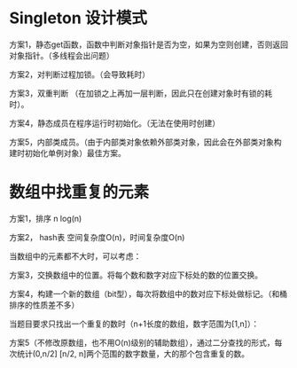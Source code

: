 
# Singleton 设计模式

方案1，静态get函数，函数中判断对象指针是否为空，如果为空则创建，否则返回对象指针。（多线程会出问题）

方案2，对判断过程加锁。（会导致耗时）

方案3，双重判断 （在加锁之上再加一层判断，因此只在创建对象时有锁的耗时）。

方案4，静态成员在程序运行时初始化。（无法在使用时创建）

方案5，内部类成员。（由于内部类对象依赖外部类对象，因此会在外部类对象构建时初始化单例对象）最佳方案。


# 数组中找重复的元素

方案1，排序 n log(n) 

方案2， hash表  空间复杂度O(n)，时间复杂度O(n)


当数组中的元素都不大时，可以考虑：

方案3，交换数组中的位置。将每个数和数字对应下标处的数的位置交换。

方案4，构建一个新的数组（bit型），每次将数组中的数对应下标处做标记。（和桶排序的性质差不多）


当题目要求只找出一个重复的数时（n+1长度的数组，数字范围为[1,n]）：

方案5（不修改原数组，也不用O(n)级别的辅助数组），通过二分查找的形式，每次统计(0,n/2] [n/2, n]两个范围的数字数量，大的那个包含重复的数。



